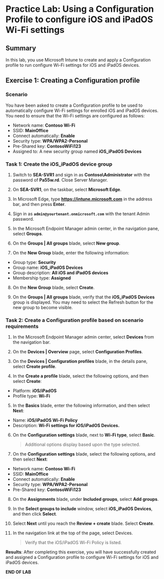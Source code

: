 # Practice Lab: Using a Configuration Profile to configure iOS and iPadOS Wi-Fi settings

## Summary

In this lab, you use Microsoft Intune to create and apply a Configuration profile to run configure Wi-Fi settings for iOS and iPadOS devices.

## Exercise 1: Creating a Configuration profile

### Scenario

You have been asked to create a Configuration profile to be used to automatically configure Wi-Fi settings for enrolled iOS and iPadOS devices. You need to ensure that the Wi-Fi settings are configured as follows:

- Network name: **Contoso Wi-Fi**
- SSID: **MainOffice**
- Connect automatically: **Enable**
- Security type: **WPA/WPA2-Personal**
- Pre-Shared key: **ContosoWiFi123**
- Assigned to: A new security group named **iOS_iPadOS Devices**

### Task 1: Create the iOS_iPadOS device group

1. Switch to **SEA-SVR1** and sign in as **Contoso\Administrator** with the password of **Pa55w.rd**. Close Server Manager.

2. On **SEA-SVR1**, on the taskbar, select **Microsoft Edge**.

3. In Microsoft Edge, type **https://intune.microsoft.com** in the address bar, and then press **Enter**. 

4. Sign in as **`admin@yourtenant.onmicrosoft.com`** with the tenant Admin password.

5. In the Microsoft Endpoint Manager admin center, in the navigation pane, select **Groups**.

6. On the **Groups | All groups** blade, select **New group**.

7. On the **New Group** blade, enter the following information:

- Group type: **Security**
- Group name: **iOS_iPadOS Devices**
- Group description: **All iOS and iPadOS devices**
- Membership type: **Assigned**

8. On the **New Group** blade, select **Create**. 

9. On the **Groups | All groups** blade, verify that the **iOS_iPadOS Devices** group is displayed. You may need to select the Refresh button for the new group to become visible.

### Task 2: Create a Configuration profile based on scenario requirements

1. In the Microsoft Endpoint Manager admin center, select **Devices** from the navigation bar.

2. On the **Devices | Overview** page, select **Configuration Profiles**.

3. On the **Devices | Configuration profiles** blade, in the details pane, select **Create profile**.

4. In the **Create a profile** blade, select the following options, and then select **Create**:

- Platform: **iOS/iPadOS**
- Profile type: **Wi-Fi**

5. In the **Basics** blade, enter the following information, and then select **Next**:

- Name: **iOS/iPadOS Wi-Fi Policy**
- Description: **Wi-Fi settings for iOS/iPadOS Devices.**

6. On the **Configuration settings** blade, next to **Wi-Fi type**, select **Basic**. 

   > Additional options display based upon the type selected.

7. On the **Configuration settings** blade, select the following options, and then select **Next**:

- Network name: **Contoso Wi-Fi**
- SSID: **MainOffice**
- Connect automatically: **Enable**
- Security type: **WPA/WPA2-Personal**
- Pre-Shared key: **ContosoWiFi123**

8. On the **Assignments** blade, under **Included groups**, select **Add groups**.

9. In the **Select groups to include** window, select **iOS_iPadOS Devices**, and then click **Select**.

10. Select **Next** until you reach the **Review + create** blade. Select **Create**.

11. In the navigation link at the top of the page, select Devices. 

    > Verify that the iOS/iPadOS Wi-Fi Policy is listed.

**Results**: After completing this exercise, you will have successfully created and assigned a Configuration profile to configure Wi-Fi settings for iOS and iPadOS devices.

**END OF LAB**
